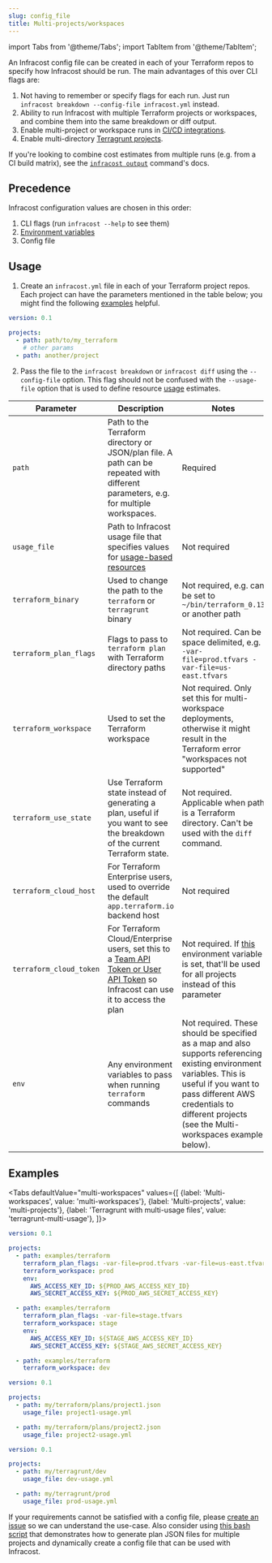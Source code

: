 ```yaml
---
slug: config_file
title: Multi-projects/workspaces
---
```


import Tabs from '@theme/Tabs';
import TabItem from '@theme/TabItem';

An Infracost config file can be created in each of your Terraform repos to specify how Infracost should be run. The main advantages of this over CLI flags are:
1. Not having to remember or specify flags for each run. Just run `infracost breakdown --config-file infracost.yml` instead.
2. Ability to run Infracost with multiple Terraform projects or workspaces, and combine them into the same breakdown or diff output.
3. Enable multi-project or workspace runs in [CI/CD integrations](/docs/integrations/cicd).
4. Enable multi-directory [Terragrunt projects](/docs/iac_tools/terragrunt).

If you're looking to combine cost estimates from multiple runs (e.g. from a CI build matrix), see the [`infracost output`](/docs/features/cli_commands/#combined-output-formats) command's docs.

## Precedence

Infracost configuration values are chosen in this order:
1. CLI flags (run `infracost --help` to see them)
2. [Environment variables](/docs/integrations/environment_variables)
3. Config file

## Usage

1. Create an `infracost.yml` file in each of your Terraform project repos. Each project can have the parameters mentioned in the table below; you might find the following [examples](#examples) helpful.
  ```yml
  version: 0.1

  projects:
    - path: path/to/my_terraform
      # other params
    - path: another/project
  ```
2. Pass the file to the `infracost breakdown` or `infracost diff` using the `--config-file` option. This flag should not be confused with the `--usage-file` option that is used to define resource [usage](/docs/usage_based_resources) estimates.

| Parameter             | Description      | Notes |
| ---                   | ---              | ---   |
| `path`                  | Path to the Terraform directory or JSON/plan file. A path can be repeated with different parameters, e.g. for multiple workspaces. | Required |
| `usage_file`          | Path to Infracost usage file that specifies values for [usage-based resources](/docs/usage_based_resources) | Not required |
| `terraform_binary`      | Used to change the path to the `terraform` or `terragrunt` binary | Not required, e.g. can be set to `~/bin/terraform_0.13` or another path |
| `terraform_plan_flags`  | Flags to pass to `terraform plan` with Terraform directory paths | Not required. Can be space delimited, e.g. `-var-file=prod.tfvars -var-file=us-east.tfvars` |
| `terraform_workspace`   | Used to set the Terraform workspace | Not required. Only set this for multi-workspace deployments, otherwise it might result in the Terraform error "workspaces not supported" |
| `terraform_use_state`   | Use Terraform state instead of generating a plan, useful if you want to see the breakdown of the current Terraform state. | Not required. Applicable when path is a Terraform directory. Can't be used with the `diff` command. |
| `terraform_cloud_host`  | For Terraform Enterprise users, used to override the default `app.terraform.io` backend host | Not required |
| `terraform_cloud_token` | For Terraform Cloud/Enterprise users, set this to a [Team API Token or User API Token](https://www.terraform.io/docs/cloud/users-teams-organizations/api-tokens.html) so Infracost can use it to access the plan | Not required. If [this](/docs/integrations/environment_variables#infracost_terraform_cloud_token) environment variable is set, that'll be used for all projects instead of this parameter |
| `env`                  | Any environment variables to pass when running `terraform` commands | Not required. These should be specified as a map and also supports referencing existing environment variables. This is useful if you want to pass different AWS credentials to different projects (see the Multi-workspaces example below). |

## Examples

<Tabs
  defaultValue="multi-workspaces"
  values={[
    {label: 'Multi-workspaces', value: 'multi-workspaces'},
    {label: 'Multi-projects', value: 'multi-projects'},
    {label: 'Terragrunt with multi-usage files', value: 'terragrunt-multi-usage'},
  ]}>
  <TabItem value="multi-workspaces">

  ```yml
  version: 0.1

  projects:
    - path: examples/terraform
      terraform_plan_flags: -var-file=prod.tfvars -var-file=us-east.tfvars
      terraform_workspace: prod
      env:
        AWS_ACCESS_KEY_ID: ${PROD_AWS_ACCESS_KEY_ID}
        AWS_SECRET_ACCESS_KEY: ${PROD_AWS_SECRET_ACCESS_KEY}

    - path: examples/terraform
      terraform_plan_flags: -var-file=stage.tfvars
      terraform_workspace: stage
      env:
        AWS_ACCESS_KEY_ID: ${STAGE_AWS_ACCESS_KEY_ID}
        AWS_SECRET_ACCESS_KEY: ${STAGE_AWS_SECRET_ACCESS_KEY}

    - path: examples/terraform
      terraform_workspace: dev
  ```
  </TabItem>
  <TabItem value="multi-projects">

  ```yml
  version: 0.1

  projects:
    - path: my/terraform/plans/project1.json
      usage_file: project1-usage.yml

    - path: my/terraform/plans/project2.json
      usage_file: project2-usage.yml
  ```
  </TabItem>
  <TabItem value="terragrunt-multi-usage">

  ```yml
  version: 0.1

  projects:
    - path: my/terragrunt/dev
      usage_file: dev-usage.yml

    - path: my/terragrunt/prod
      usage_file: prod-usage.yml
  ```
  </TabItem>
</Tabs>

If your requirements cannot be satisfied with a config file, please [create an issue](https://github.com/infracost/infracost/issues/new/choose) so we can understand the use-case. Also consider using [this bash script](/docs/troubleshooting/#multi-projects) that demonstrates how to generate plan JSON files for multiple projects and dynamically create a config file that can be used with Infracost.
